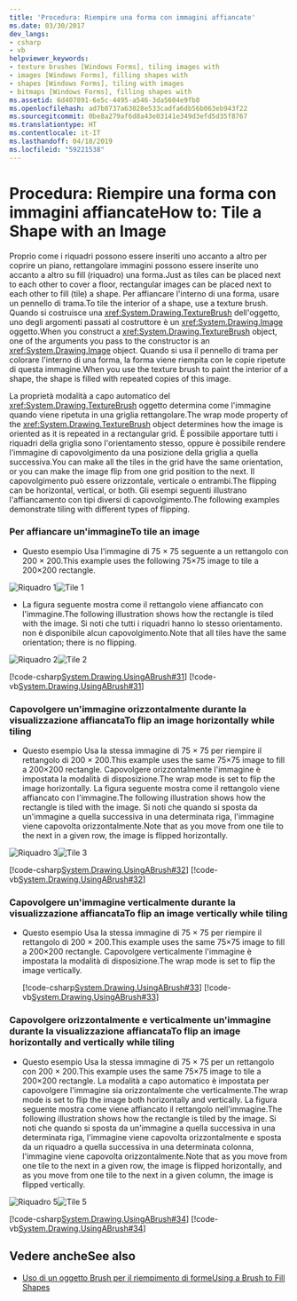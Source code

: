 ```yaml
---
title: 'Procedura: Riempire una forma con immagini affiancate'
ms.date: 03/30/2017
dev_langs:
- csharp
- vb
helpviewer_keywords:
- texture brushes [Windows Forms], tiling images with
- images [Windows Forms], filling shapes with
- shapes [Windows Forms], tiling with images
- bitmaps [Windows Forms], filling shapes with
ms.assetid: 6d407891-6e5c-4495-a546-3da5604e9fb8
ms.openlocfilehash: ad7b8737a63028e533cadfa6db56b063eb943f22
ms.sourcegitcommit: 0be8a279af6d8a43e03141e349d3efd5d35f8767
ms.translationtype: HT
ms.contentlocale: it-IT
ms.lasthandoff: 04/18/2019
ms.locfileid: "59221538"
---
```

# <a name="how-to-tile-a-shape-with-an-image"></a><span data-ttu-id="aa6c1-102">Procedura: Riempire una forma con immagini affiancate</span><span class="sxs-lookup"><span data-stu-id="aa6c1-102">How to: Tile a Shape with an Image</span></span>
<span data-ttu-id="aa6c1-103">Proprio come i riquadri possono essere inseriti uno accanto a altro per coprire un piano, rettangolare immagini possono essere inserite uno accanto a altro su fill (riquadro) una forma.</span><span class="sxs-lookup"><span data-stu-id="aa6c1-103">Just as tiles can be placed next to each other to cover a floor, rectangular images can be placed next to each other to fill (tile) a shape.</span></span> <span data-ttu-id="aa6c1-104">Per affiancare l'interno di una forma, usare un pennello di trama.</span><span class="sxs-lookup"><span data-stu-id="aa6c1-104">To tile the interior of a shape, use a texture brush.</span></span> <span data-ttu-id="aa6c1-105">Quando si costruisce una <xref:System.Drawing.TextureBrush> dell'oggetto, uno degli argomenti passati al costruttore è un <xref:System.Drawing.Image> oggetto.</span><span class="sxs-lookup"><span data-stu-id="aa6c1-105">When you construct a <xref:System.Drawing.TextureBrush> object, one of the arguments you pass to the constructor is an <xref:System.Drawing.Image> object.</span></span> <span data-ttu-id="aa6c1-106">Quando si usa il pennello di trama per colorare l'interno di una forma, la forma viene riempita con le copie ripetute di questa immagine.</span><span class="sxs-lookup"><span data-stu-id="aa6c1-106">When you use the texture brush to paint the interior of a shape, the shape is filled with repeated copies of this image.</span></span>  
  
 <span data-ttu-id="aa6c1-107">La proprietà modalità a capo automatico del <xref:System.Drawing.TextureBrush> oggetto determina come l'immagine quando viene ripetuta in una griglia rettangolare.</span><span class="sxs-lookup"><span data-stu-id="aa6c1-107">The wrap mode property of the <xref:System.Drawing.TextureBrush> object determines how the image is oriented as it is repeated in a rectangular grid.</span></span> <span data-ttu-id="aa6c1-108">È possibile apportare tutti i riquadri della griglia sono l'orientamento stesso, oppure è possibile rendere l'immagine di capovolgimento da una posizione della griglia a quella successiva.</span><span class="sxs-lookup"><span data-stu-id="aa6c1-108">You can make all the tiles in the grid have the same orientation, or you can make the image flip from one grid position to the next.</span></span> <span data-ttu-id="aa6c1-109">Il capovolgimento può essere orizzontale, verticale o entrambi.</span><span class="sxs-lookup"><span data-stu-id="aa6c1-109">The flipping can be horizontal, vertical, or both.</span></span> <span data-ttu-id="aa6c1-110">Gli esempi seguenti illustrano l'affiancamento con tipi diversi di capovolgimento.</span><span class="sxs-lookup"><span data-stu-id="aa6c1-110">The following examples demonstrate tiling with different types of flipping.</span></span>  
  
### <a name="to-tile-an-image"></a><span data-ttu-id="aa6c1-111">Per affiancare un'immagine</span><span class="sxs-lookup"><span data-stu-id="aa6c1-111">To tile an image</span></span>  
  
-   <span data-ttu-id="aa6c1-112">Questo esempio Usa l'immagine di 75 × 75 seguente a un rettangolo con 200 × 200.</span><span class="sxs-lookup"><span data-stu-id="aa6c1-112">This example uses the following 75×75 image to tile a 200×200 rectangle.</span></span>  
  
 <span data-ttu-id="aa6c1-113">![Riquadro 1](./media/tile1.gif "tile1")</span><span class="sxs-lookup"><span data-stu-id="aa6c1-113">![Tile 1](./media/tile1.gif "tile1")</span></span>  
  
-   <span data-ttu-id="aa6c1-114">La figura seguente mostra come il rettangolo viene affiancato con l'immagine.</span><span class="sxs-lookup"><span data-stu-id="aa6c1-114">The following illustration shows how the rectangle is tiled with the image.</span></span> <span data-ttu-id="aa6c1-115">Si noti che tutti i riquadri hanno lo stesso orientamento. non è disponibile alcun capovolgimento.</span><span class="sxs-lookup"><span data-stu-id="aa6c1-115">Note that all tiles have the same orientation; there is no flipping.</span></span>  
  
 <span data-ttu-id="aa6c1-116">![Riquadro 2](./media/tile2.gif "tile2")</span><span class="sxs-lookup"><span data-stu-id="aa6c1-116">![Tile 2](./media/tile2.gif "tile2")</span></span>  
  
 [!code-csharp[System.Drawing.UsingABrush#31](~/samples/snippets/csharp/VS_Snippets_Winforms/System.Drawing.UsingABrush/CS/Class1.cs#31)]
 [!code-vb[System.Drawing.UsingABrush#31](~/samples/snippets/visualbasic/VS_Snippets_Winforms/System.Drawing.UsingABrush/VB/Class1.vb#31)]  
  
### <a name="to-flip-an-image-horizontally-while-tiling"></a><span data-ttu-id="aa6c1-117">Capovolgere un'immagine orizzontalmente durante la visualizzazione affiancata</span><span class="sxs-lookup"><span data-stu-id="aa6c1-117">To flip an image horizontally while tiling</span></span>  
  
-   <span data-ttu-id="aa6c1-118">Questo esempio Usa la stessa immagine di 75 × 75 per riempire il rettangolo di 200 × 200.</span><span class="sxs-lookup"><span data-stu-id="aa6c1-118">This example uses the same 75×75 image to fill a 200×200 rectangle.</span></span> <span data-ttu-id="aa6c1-119">Capovolgere orizzontalmente l'immagine è impostata la modalità di disposizione.</span><span class="sxs-lookup"><span data-stu-id="aa6c1-119">The wrap mode is set to flip the image horizontally.</span></span> <span data-ttu-id="aa6c1-120">La figura seguente mostra come il rettangolo viene affiancato con l'immagine.</span><span class="sxs-lookup"><span data-stu-id="aa6c1-120">The following illustration shows how the rectangle is tiled with the image.</span></span> <span data-ttu-id="aa6c1-121">Si noti che quando si sposta da un'immagine a quella successiva in una determinata riga, l'immagine viene capovolta orizzontalmente.</span><span class="sxs-lookup"><span data-stu-id="aa6c1-121">Note that as you move from one tile to the next in a given row, the image is flipped horizontally.</span></span>  
  
 <span data-ttu-id="aa6c1-122">![Riquadro 3](./media/tile3.gif "tile3")</span><span class="sxs-lookup"><span data-stu-id="aa6c1-122">![Tile 3](./media/tile3.gif "tile3")</span></span>  
  
 [!code-csharp[System.Drawing.UsingABrush#32](~/samples/snippets/csharp/VS_Snippets_Winforms/System.Drawing.UsingABrush/CS/Class1.cs#32)]
 [!code-vb[System.Drawing.UsingABrush#32](~/samples/snippets/visualbasic/VS_Snippets_Winforms/System.Drawing.UsingABrush/VB/Class1.vb#32)]  
  
### <a name="to-flip-an-image-vertically-while-tiling"></a><span data-ttu-id="aa6c1-123">Capovolgere un'immagine verticalmente durante la visualizzazione affiancata</span><span class="sxs-lookup"><span data-stu-id="aa6c1-123">To flip an image vertically while tiling</span></span>  
  
-   <span data-ttu-id="aa6c1-124">Questo esempio Usa la stessa immagine di 75 × 75 per riempire il rettangolo di 200 × 200.</span><span class="sxs-lookup"><span data-stu-id="aa6c1-124">This example uses the same 75×75 image to fill a 200×200 rectangle.</span></span> <span data-ttu-id="aa6c1-125">Capovolgere verticalmente l'immagine è impostata la modalità di disposizione.</span><span class="sxs-lookup"><span data-stu-id="aa6c1-125">The wrap mode is set to flip the image vertically.</span></span>  
  
     [!code-csharp[System.Drawing.UsingABrush#33](~/samples/snippets/csharp/VS_Snippets_Winforms/System.Drawing.UsingABrush/CS/Class1.cs#33)]
     [!code-vb[System.Drawing.UsingABrush#33](~/samples/snippets/visualbasic/VS_Snippets_Winforms/System.Drawing.UsingABrush/VB/Class1.vb#33)]  
  
### <a name="to-flip-an-image-horizontally-and-vertically-while-tiling"></a><span data-ttu-id="aa6c1-126">Capovolgere orizzontalmente e verticalmente un'immagine durante la visualizzazione affiancata</span><span class="sxs-lookup"><span data-stu-id="aa6c1-126">To flip an image horizontally and vertically while tiling</span></span>  
  
-   <span data-ttu-id="aa6c1-127">Questo esempio Usa la stessa immagine di 75 × 75 per un rettangolo con 200 × 200.</span><span class="sxs-lookup"><span data-stu-id="aa6c1-127">This example uses the same 75×75 image to tile a 200×200 rectangle.</span></span> <span data-ttu-id="aa6c1-128">La modalità a capo automatico è impostata per capovolgere l'immagine sia orizzontalmente che verticalmente.</span><span class="sxs-lookup"><span data-stu-id="aa6c1-128">The wrap mode is set to flip the image both horizontally and vertically.</span></span> <span data-ttu-id="aa6c1-129">La figura seguente mostra come viene affiancato il rettangolo nell'immagine.</span><span class="sxs-lookup"><span data-stu-id="aa6c1-129">The following illustration shows how the rectangle is tiled by the image.</span></span> <span data-ttu-id="aa6c1-130">Si noti che quando si sposta da un'immagine a quella successiva in una determinata riga, l'immagine viene capovolta orizzontalmente e sposta da un riquadro a quella successiva in una determinata colonna, l'immagine viene capovolta orizzontalmente.</span><span class="sxs-lookup"><span data-stu-id="aa6c1-130">Note that as you move from one tile to the next in a given row, the image is flipped horizontally, and as you move from one tile to the next in a given column, the image is flipped vertically.</span></span>  
  
 <span data-ttu-id="aa6c1-131">![Riquadro 5](./media/tile5.gif "tile5")</span><span class="sxs-lookup"><span data-stu-id="aa6c1-131">![Tile 5](./media/tile5.gif "tile5")</span></span>  
  
 [!code-csharp[System.Drawing.UsingABrush#34](~/samples/snippets/csharp/VS_Snippets_Winforms/System.Drawing.UsingABrush/CS/Class1.cs#34)]
 [!code-vb[System.Drawing.UsingABrush#34](~/samples/snippets/visualbasic/VS_Snippets_Winforms/System.Drawing.UsingABrush/VB/Class1.vb#34)]  
  
## <a name="see-also"></a><span data-ttu-id="aa6c1-132">Vedere anche</span><span class="sxs-lookup"><span data-stu-id="aa6c1-132">See also</span></span>

- [<span data-ttu-id="aa6c1-133">Uso di un oggetto Brush per il riempimento di forme</span><span class="sxs-lookup"><span data-stu-id="aa6c1-133">Using a Brush to Fill Shapes</span></span>](using-a-brush-to-fill-shapes.md)
